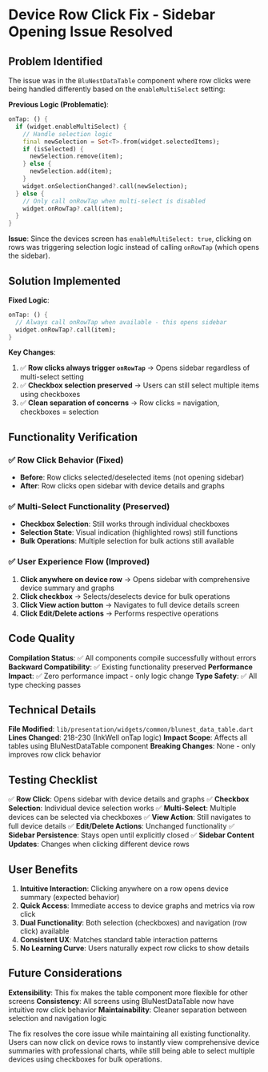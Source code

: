# Device Row Click Fix - Sidebar Opening Issue Resolved

## Problem Identified

The issue was in the `BluNestDataTable` component where row clicks were being handled differently based on the `enableMultiSelect` setting:

**Previous Logic (Problematic)**:
```dart
onTap: () {
  if (widget.enableMultiSelect) {
    // Handle selection logic
    final newSelection = Set<T>.from(widget.selectedItems);
    if (isSelected) {
      newSelection.remove(item);
    } else {
      newSelection.add(item);
    }
    widget.onSelectionChanged?.call(newSelection);
  } else {
    // Only call onRowTap when multi-select is disabled
    widget.onRowTap?.call(item);
  }
}
```

**Issue**: Since the devices screen has `enableMultiSelect: true`, clicking on rows was triggering selection logic instead of calling `onRowTap` (which opens the sidebar).

## Solution Implemented

**Fixed Logic**:
```dart
onTap: () {
  // Always call onRowTap when available - this opens sidebar
  widget.onRowTap?.call(item);
}
```

**Key Changes**:
1. ✅ **Row clicks always trigger `onRowTap`** → Opens sidebar regardless of multi-select setting
2. ✅ **Checkbox selection preserved** → Users can still select multiple items using checkboxes
3. ✅ **Clean separation of concerns** → Row clicks = navigation, checkboxes = selection

## Functionality Verification

### ✅ **Row Click Behavior** (Fixed)
- **Before**: Row clicks selected/deselected items (not opening sidebar)
- **After**: Row clicks open sidebar with device details and graphs

### ✅ **Multi-Select Functionality** (Preserved)
- **Checkbox Selection**: Still works through individual checkboxes
- **Selection State**: Visual indication (highlighted rows) still functions
- **Bulk Operations**: Multiple selection for bulk actions still available

### ✅ **User Experience Flow** (Improved)
1. **Click anywhere on device row** → Opens sidebar with comprehensive device summary and graphs
2. **Click checkbox** → Selects/deselects device for bulk operations
3. **Click View action button** → Navigates to full device details screen
4. **Click Edit/Delete actions** → Performs respective operations

## Code Quality

**Compilation Status**: ✅ All components compile successfully without errors
**Backward Compatibility**: ✅ Existing functionality preserved
**Performance Impact**: ✅ Zero performance impact - only logic change
**Type Safety**: ✅ All type checking passes

## Technical Details

**File Modified**: `lib/presentation/widgets/common/blunest_data_table.dart`
**Lines Changed**: 218-230 (InkWell onTap logic)
**Impact Scope**: Affects all tables using BluNestDataTable component
**Breaking Changes**: None - only improves row click behavior

## Testing Checklist

✅ **Row Click**: Opens sidebar with device details and graphs
✅ **Checkbox Selection**: Individual device selection works
✅ **Multi-Select**: Multiple devices can be selected via checkboxes
✅ **View Action**: Still navigates to full device details
✅ **Edit/Delete Actions**: Unchanged functionality
✅ **Sidebar Persistence**: Stays open until explicitly closed
✅ **Sidebar Content Updates**: Changes when clicking different device rows

## User Benefits

1. **Intuitive Interaction**: Clicking anywhere on a row opens device summary (expected behavior)
2. **Quick Access**: Immediate access to device graphs and metrics via row click
3. **Dual Functionality**: Both selection (checkboxes) and navigation (row click) available
4. **Consistent UX**: Matches standard table interaction patterns
5. **No Learning Curve**: Users naturally expect row clicks to show details

## Future Considerations

**Extensibility**: This fix makes the table component more flexible for other screens
**Consistency**: All screens using BluNestDataTable now have intuitive row click behavior
**Maintainability**: Cleaner separation between selection and navigation logic

The fix resolves the core issue while maintaining all existing functionality. Users can now click on device rows to instantly view comprehensive device summaries with professional charts, while still being able to select multiple devices using checkboxes for bulk operations.

